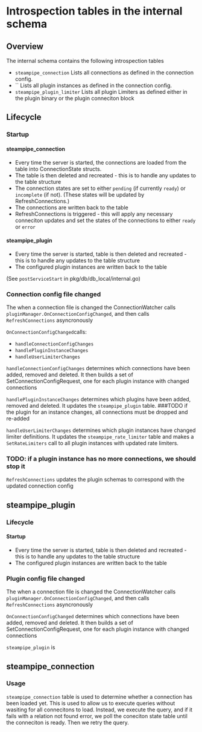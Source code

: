 # Introspection tables in the internal schema

## Overview
The internal schema contains the following introspection tables

- `steampipe_connection`
Lists all connections as defined in the connection config. 
- ``
Lists all plugin instances as defined in the connection config.
- `steampipe_plugin_limiter`
Lists all plugin Limiters as defined either in the plugin binary or the plugin conneciton block


## Lifecycle

### Startup
#### steampipe_connection
- Every time the server is started, the connections are loaded from the table into ConnectionState structs. 
- The table is then deleted and recreated - this is to handle any updates to the table structure
- The connection states are set to either `pending` (if currently `ready`) or `incomplete` (if not).
  (These states will be updated by RefreshConnections.)
- The connections are written back to the table
- RefreshConnections is triggered - this will apply any necessary conneciton updates and set the states of the connections 
to either `ready` or `error`

#### steampipe_plugin
- Every time the server is started, table is then deleted and recreated - this is to handle any updates to the table structure
- The configured plugin instances are written back to the table


(See `postServiceStart` in pkg/db/db_local/internal.go)

### Connection config file changed

The when a connection file is changed the ConnectionWatcher calls `pluginManager.OnConnectionConfigChanged`, and then calls 
`RefreshConnections` asyncronously

`OnConnectionConfigChanged`calls:
- `handleConnectionConfigChanges`
- `handlePluginInstanceChanges`
- `handleUserLimiterChanges`


`handleConnectionConfigChanges` determines which connections have been added, removed and deleted. It then builds a set of SetConnectionConfigRequest, one for each plugin instance with changed connections

`handlePluginInstanceChanges` determines which plugins have been added, removed and deleted. 
It updates the `steampipe_plugin` table.
###TODO if the plugin for an instance changes, all connections must be dropped and re-added  



`handleUserLimiterChanges` determines which plugin instances have changed limiter definitions. 
It updates the `steampipe_rate_limiter` table and makes a `SetRateLimiters` call to all plugin instances 
with updated rate limiters.  


### TODO: if a plugin instance has no more connections, we should stop it

`RefreshConnections` updates the plugin schemas to correspond with the updated connection config


## steampipe_plugin

### Lifecycle
#### Startup
- Every time the server is started, table is then deleted and recreated - this is to handle any updates to the table structure
- The configured plugin instances are written back to the table

### Plugin config file changed

The when a connection file is changed the ConnectionWatcher calls `pluginManager.OnConnectionConfigChanged`, and then calls
`RefreshConnections` asyncronously

`OnConnectionConfigChanged` determines which connections have been added, removed and deleted.
It then builds a set of SetConnectionConfigRequest, one for each plugin instance with changed connections


`steampipe_plugin` is  





## steampipe_connection

### Usage

`steampipe_connection` table is used to determine whether a connection has been loaded yet.
This is used to allow us to execute queries without wasiting for all connecitons to load. Instead, we execute the query,
and if it fails with a relation not found error, we poll the coneciton state table until the conneciton is ready.
Then we retry the query. 
